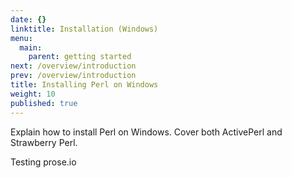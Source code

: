 ```yaml
---
date: {}
linktitle: Installation (Windows)
menu:
  main:
    parent: getting started
next: /overview/introduction
prev: /overview/introduction
title: Installing Perl on Windows
weight: 10
published: true
---
```


Explain how to install Perl on Windows. Cover both ActivePerl and Strawberry Perl.

Testing prose.io
